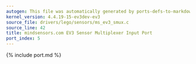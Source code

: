```yaml
---
autogen: This file was automatically generated by ports-defs-to-markdown.py
kernel_version: 4.4.19-15-ev3dev-ev3
source_file: drivers/lego/sensors/ms_ev3_smux.c
source_line: 42
title: mindsensors.com EV3 Sensor Multiplexer Input Port
port_index: 5
---
```


{% include port.md %}
